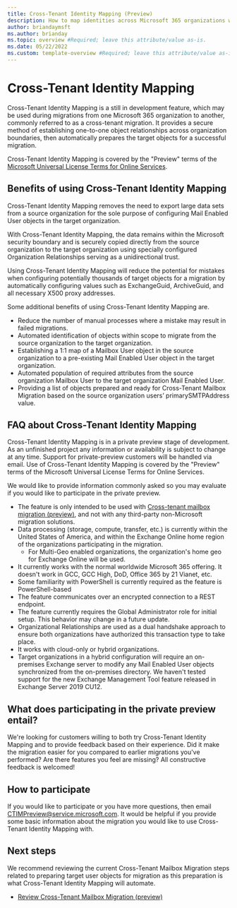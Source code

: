 ```yaml
---
title: Cross-Tenant Identity Mapping (Preview)
description: How to map identities across Microsoft 365 organizations when preparing for cross-tenant migrations. 
author: briandaymsft
ms.author: brianday
ms.topic: overview #Required; leave this attribute/value as-is.
ms.date: 05/22/2022
ms.custom: template-overview #Required; leave this attribute/value as-is.
---
```


# Cross-Tenant Identity Mapping

Cross-Tenant Identity Mapping is a still in development feature, which may be used during migrations from one Microsoft 365 organization to another, commonly referred to as a cross-tenant migration. It provides a secure method of establishing one-to-one object relationships across organization boundaries, then automatically prepares the target objects for a successful migration.

Cross-Tenant Identity Mapping is covered by the "Preview" terms of the [Microsoft Universal License Terms for Online Services](https://www.microsoft.com/licensing/terms/product/ForOnlineServices/all).

## Benefits of using Cross-Tenant Identity Mapping

Cross-Tenant Identity Mapping removes the need to export large data sets from a source organization for the sole purpose of configuring Mail Enabled User objects in the target organization.

With Cross-Tenant Identity Mapping, the data remains within the Microsoft security boundary and is securely copied directly from the source organization to the target organization using specially configured Organization Relationships serving as a unidirectional trust.

Using Cross-Tenant Identity Mapping will reduce the potential for mistakes when configuring potentially thousands of target objects for a migration by automatically configuring values such as ExchangeGuid, ArchiveGuid, and all necessary X500 proxy addresses.

Some additional benefits of using Cross-Tenant Identity Mapping are.

- Reduce the number of manual processes where a mistake may result in failed migrations.
- Automated identification of objects within scope to migrate from the source organization to the target organization.
- Establishing a 1:1 map of a Mailbox User object in the source organization to a pre-existing Mail Enabled User object in the target organization.
- Automated population of required attributes from the source organization Mailbox User to the target organization Mail Enabled User.
- Providing a list of objects prepared and ready for Cross-Tenant Mailbox Migration based on the source organization users’ primarySMTPAddress value.

## FAQ about Cross-Tenant Identity Mapping

Cross-Tenant Identity Mapping is in a private preview stage of development. As an unfinished project any information or availability is subject to change at any time. Support for private-preview customers will be handled via email. Use of Cross-Tenant Identity Mapping is covered by the "Preview" terms of the Microsoft Universal License Terms for Online Services.

We would like to provide information commonly asked so you may evaluate if you would like to participate in the private preview.

- The feature is only intended to be used with [Cross-tenant mailbox migration (preview)](cross-tenant-mailbox-migration.md), and not with any third-party non-Microsoft migration solutions.
- Data processing (storage, compute, transfer, etc.) is currently within the United States of America, and within the Exchange Online home region of the organizations participating in the migration.
  - For Multi-Geo enabled organizations, the organization's home geo for Exchange Online will be used.
- It currently works with the normal worldwide Microsoft 365 offering. It doesn't work in GCC, GCC High, DoD, Office 365 by 21 Vianet, etc.
- Some familiarity with PowerShell is currently required as the feature is PowerShell-based
- The feature communicates over an encrypted connection to a REST endpoint.
- The feature currently requires the Global Administrator role for initial setup. This behavior may change in a future update.
- Organizational Relationships are used as a dual handshake approach to ensure both organizations have authorized this transaction type to take place.
- It works with cloud-only or hybrid organizations.
- Target organizations in a hybrid configuration will require an on-premises Exchange server to modify any Mail Enabled User objects synchronized from the on-premises directory. We haven't tested support for the new Exchange Management Tool feature released in Exchange Server 2019 CU12.

## What does participating in the private preview entail?

We're looking for customers willing to both try Cross-Tenant Identity Mapping and to provide feedback based on their experience. Did it make the migration easier for you compared to earlier migrations you've performed? Are there features you feel are missing? All constructive feedback is welcomed!

## How to participate

If you would like to participate or you have more questions, then email CTIMPreview@service.microsoft.com. It would be helpful if you provide some basic information about the migration you would like to use Cross-Tenant Identity Mapping with.

## Next steps

We recommend reviewing the current Cross-Tenant Mailbox Migration steps related to preparing target user objects for migration as this preparation is what Cross-Tenant Identity Mapping will automate.

- [Review Cross-Tenant Mailbox Migration (preview)](cross-tenant-mailbox-migration.md#prepare-target-user-objects-for-migration)
